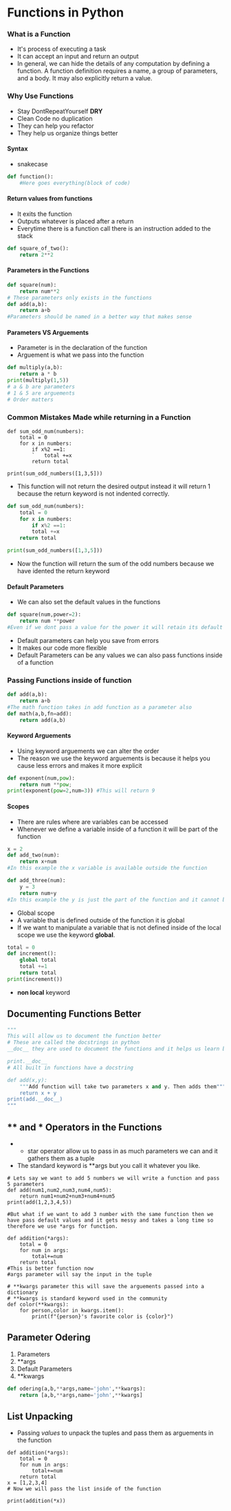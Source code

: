 # Functions in Python

### What is a Function
* It's process of executing a task
* It can accept an input and return an output
* In general, we can hide the details of any computation by defining a function. A function definition requires a name, a group of parameters, and a body. It may also explicitly return a value.

### Why Use Functions
* Stay DontRepeatYourself **DRY** 
* Clean Code no duplication
* They can help you refactor
* They help us organize things better

#### Syntax
* snakecase
```Python
def function():
    #Here goes everything(block of code)
```

#### Return values from functions
* It exits the function
* Outputs whatever is placed after a return
* Everytime there is a function call there is an instruction added to the stack
```Python
def square_of_two():
    return 2**2

```

#### Parameters in the Functions

```Python
def square(num):
    return num**2
# These parameters only exists in the functions
def add(a,b):
    return a+b    
#Parameters should be named in a better way that makes sense
```

#### Parameters VS Arguements
* Parameter is in the declaration of the function
* Arguement is what we pass into the function

```Python
def multiply(a,b):
    return a * b
print(multiply(1,5))
# a & b are parameters
# 1 & 5 are arguements
# Order matters
```

### Common Mistakes Made while returning in a Function
```Python3
def sum_odd_num(numbers):
    total = 0
    for x in numbers:
        if x%2 ==1:
        `   total +=x
        return total

print(sum_odd_numbers([1,3,5]))        
```
* This function will not return the desired output instead it will return 1 because the return keyword is not indented correctly.
```Python
def sum_odd_num(numbers):
    total = 0
    for x in numbers:
        if x%2 ==1:
        total +=x
    return total

print(sum_odd_numbers([1,3,5]))  
```

* Now the function will return the sum of the odd numbers because we have idented the return keyword

#### Default Parameters
* We can also set the default values in the functions

```Python
def square(num,power=2):
    return num **power
#Even if we dont pass a value for the power it will retain its default value 2
```

* Default parameters can help you save from errors
* It makes our code more flexible
* Default Parameters can be any values we can also pass functions inside of a function

### Passing Functions inside of function
```Python
def add(a,b):
    return a+b
#The math function takes in add function as a parameter also
def math(a,b,fn=add):
    return add(a,b)
```

#### Keyword Arguements
* Using keyword arguements we can alter the order
* The reason we use the keyword arguements is because it helps you cause less errors and makes it more explicit
```Python
def exponent(num,pow):
    return num **pow;
print(exponent(pow=2,num=3)) #This will return 9 
```

#### Scopes
* There are rules where are variables can be accessed
* Whenever we define a variable inside of a function it will be part of the function

```Python
x = 2
def add_two(num):
    return x+num
#In this example the x variable is available outside the function

def add_three(num):
    y = 3
    return num+y
#In this example the y is just the part of the function and it cannot be accessed from outside    
```

* Global scope
* A variable that is defined outside of the function it is global
* If we want to manipulate a variable that is not defined inside of the local scope we use the keyword **global**.

```Python
total = 0
def increment():
    global total
    total +=1
    return total
print(increment())
```

* **non local** keyword 

## Documenting Functions Better
```Python
"""
This will allow us to document the function better
# These are called the docstrings in python
__doc__ they are used to document the functions and it helps us learn better.

print.__doc__
# All built in functions have a docstring

def add(x,y):
    """Add function will take two parameters x and y. Then adds them"""
    return x + y
print(add.__doc__)
"""
```

## ** and * Operators in the Functions

*   * star operator allow us to pass in as much parameters we can and it gathers them as a tuple 
*   The standard keyword is **args but you call it whatever you like.

```Python3
# Lets say we want to add 5 numbers we will write a function and pass 5 parameters
def add(num1,num2,num3,num4,num5):
    return num1+num2+num3+num4+num5
print(add(1,2,3,4,5))

#But what if we want to add 3 number with the same function then we have pass default values and it gets messy and takes a long time so therefore we use *args for function.

def addition(*args):
    total = 0
    for num in args:
        total+=num
    return total
#This is better function now
#args parameter will say the input in the tuple
```

```Python3
# **kwargs parameter this will save the arguements passed into a dictionary 
# **kwargs is standard keyword used in the community
def color(**kwargs):
    for person,color in kwargs.item():
        print(f"{person}'s favorite color is {color}")

```


## Parameter Odering

1) Parameters
2) **args
3) Default Parameters
4) **kwargs

```Python
def odering(a,b,**args,name='john',**kwargs):
    return [a,b,**args,name='john',**kwargs]
```

## List Unpacking

* Passing *values* to unpack the tuples and pass them as arguements in the function

```python3
def addition(*args):
    total = 0
    for num in args:
        total+=num
    return total
x = [1,2,3,4]
# Now we will pass the list inside of the function

print(addition(*x))
```
